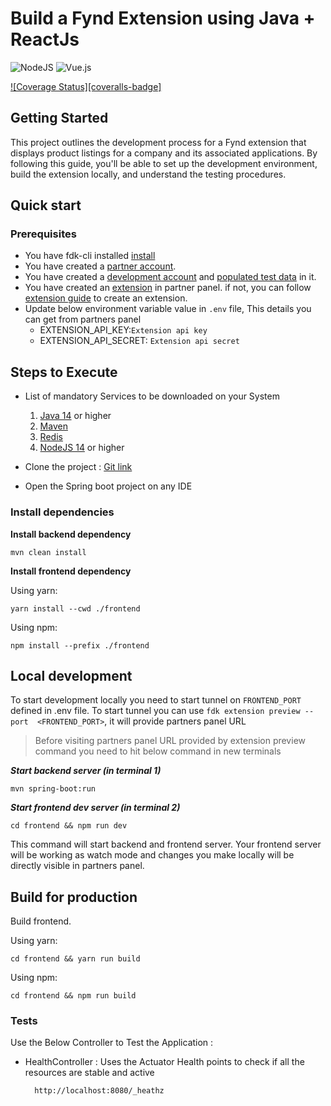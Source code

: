 # Build a Fynd Extension using Java + ReactJs
![NodeJS](https://img.shields.io/badge/node.js-6DA55F?style=for-the-badge&logo=node.js&logoColor=white)
![Vue.js](https://img.shields.io/badge/vuejs-%2335495e.svg?style=for-the-badge&logo=vuedotjs&logoColor=%234FC08D)

[![Coverage Status][coveralls-badge]]([coveralls-url])

## Getting Started

This project outlines the development process for a Fynd extension that displays product listings for a company and its associated applications. By following this guide, you'll be able to set up the development environment, build the extension locally, and understand the testing procedures.

## Quick start
### Prerequisites
* You have fdk-cli installed [install](https://github.com/gofynd/fdk-cli)
* You have created a [partner account](https://partners.fynd.com).
* You have created a [development account](https://partners.fynd.com/help/docs/partners/testing-extension/development-acc#create-development-account) and [populated test data](https://partners.fynd.com/help/docs/partners/testing-extension/development-acc#populate-test-data) in it.
* You have created an [extension](https://partners.fynd.com) in partner panel. if not, you can follow [extension guide](https://partners.fynd.com/help/docs/partners/getting-started/create-extension) to create an extension.
* Update below environment variable value in `.env` file, This details you can get from partners panel
    - EXTENSION_API_KEY:`Extension api key`
    - EXTENSION_API_SECRET: `Extension api secret`

## Steps to Execute

* List of mandatory Services to be downloaded on your System

    1. [Java 14](https://www.java.com/en/) or higher
    2. [Maven](https://maven.apache.org/download.cgi) 
    3. [Redis](https://redis.io)
    4. [NodeJS 14](https://docs.npmjs.com/) or higher

* Clone the project : [Git link](https://github.com/gofynd/example-extension-java-react)
* Open the Spring boot project on any IDE


### Install dependencies

**Install backend dependency**

```shell
mvn clean install
```

**Install frontend dependency**

Using yarn:
```shell
yarn install --cwd ./frontend
```
Using npm:
```shell
npm install --prefix ./frontend
```


## Local development
To start development locally you need to start tunnel on `FRONTEND_PORT` defined in .env file. To start tunnel you can use `fdk extension preview --port  <FRONTEND_PORT>`, it will provide partners panel URL  

> Before visiting partners panel URL provided by extension preview command you need to hit below command in new terminals

___Start backend server (in terminal 1)___
```shell
mvn spring-boot:run  
```
___Start frontend dev server (in terminal 2)___
```shell
cd frontend && npm run dev
```

This command will start backend and frontend server. Your frontend server will be working as watch mode and changes you make locally will be directly visible in partners panel.


## Build for production
Build frontend.

Using yarn:
```shell
cd frontend && yarn run build
```
Using npm:
```shell
cd frontend && npm run build
```



### Tests
Use the Below Controller to Test the Application :

* HealthController : Uses the Actuator Health points to check if all the resources are stable and active

        http://localhost:8080/_heathz
